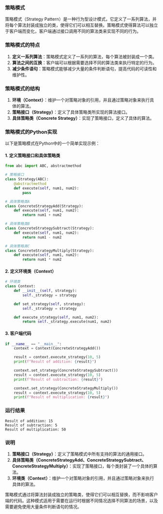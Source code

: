 ### 策略模式

策略模式（Strategy Pattern）是一种行为型设计模式，它定义了一系列算法，并将每个算法封装成独立的类，使得它们可以相互替换。策略模式使得算法可以独立于客户端而变化，客户端通过接口调用不同的算法类来实现不同的行为。

### 策略模式的特点

1. **定义一系列算法**：策略模式定义了一系列的算法，每个算法被封装成一个类。
2. **算法之间的互换**：客户端可以根据需要选择不同的算法类来执行特定的行为。
3. **减少条件语句**：策略模式能够减少大量的条件判断语句，提高代码的可读性和维护性。

### 策略模式的结构

1. **环境（Context）**：维护一个对策略对象的引用，并且通过策略对象来执行具体的算法。
2. **策略接口（Strategy）**：定义了具体策略类所实现的算法接口。
3. **具体策略类（Concrete Strategy）**：实现了策略接口，定义了具体的算法。

### 策略模式的Python实现

以下是策略模式在Python中的一个简单实现示例：

#### 1. 定义策略接口和具体策略类

```python
from abc import ABC, abstractmethod

# 策略接口
class Strategy(ABC):
    @abstractmethod
    def execute(self, num1, num2):
        pass

# 具体策略类A
class ConcreteStrategyAdd(Strategy):
    def execute(self, num1, num2):
        return num1 + num2

# 具体策略类B
class ConcreteStrategySubtract(Strategy):
    def execute(self, num1, num2):
        return num1 - num2

# 具体策略类C
class ConcreteStrategyMultiply(Strategy):
    def execute(self, num1, num2):
        return num1 * num2
```

#### 2. 定义环境类（Context）

```python
# 环境类
class Context:
    def __init__(self, strategy):
        self._strategy = strategy

    def set_strategy(self, strategy):
        self._strategy = strategy

    def execute_strategy(self, num1, num2):
        return self._strategy.execute(num1, num2)
```

#### 3. 客户端代码

```python
if __name__ == "__main__":
    context = Context(ConcreteStrategyAdd())

    result = context.execute_strategy(10, 5)
    print(f"Result of addition: {result}")

    context.set_strategy(ConcreteStrategySubtract())
    result = context.execute_strategy(10, 5)
    print(f"Result of subtraction: {result}")

    context.set_strategy(ConcreteStrategyMultiply())
    result = context.execute_strategy(10, 5)
    print(f"Result of multiplication: {result}")
```

### 运行结果

```plaintext
Result of addition: 15
Result of subtraction: 5
Result of multiplication: 50
```

### 说明

1. **策略接口（Strategy）**：定义了策略模式中所有支持的算法的通用接口。
2. **具体策略类（ConcreteStrategyAdd、ConcreteStrategySubtract、ConcreteStrategyMultiply）**：实现了策略接口，每个类封装了一个具体的算法。
3. **环境类（Context）**：维护一个对策略对象的引用，并且通过策略对象来执行具体的算法。

策略模式通过将算法封装成独立的策略类，使得它们可以相互替换，而不影响客户端的代码。这种模式适用于需要在运行时根据不同情况选择不同算法的场景，以及需要避免使用大量条件判断语句的情况。